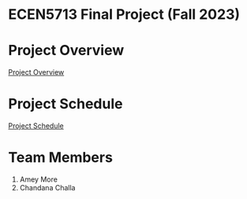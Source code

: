 # ECEN5713 Final Project (Fall 2023)

# Project Overview

[Project Overview][1]

[1]:https://github.com/chchbuff/AESD_Final_Project/wiki/Project-Overview

# Project Schedule

[Project Schedule][2]

[2]:https://github.com/users/chchbuff/projects/3/views/1

# Team Members

1. Amey More 
2. Chandana Challa

